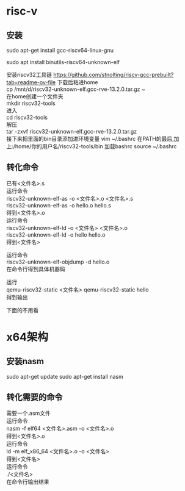
# risc-v

## 安装

sudo apt-get install gcc-riscv64-linux-gnu

sudo apt install binutils-riscv64-unknown-elf

安装riscv32工具链
https://github.com/stnolting/riscv-gcc-prebuilt?tab=readme-ov-file
下载后粘进home  
cp /mnt/d/riscv32-unknown-elf.gcc-rve-13.2.0.tar.gz  ~  
在home创建一个文件夹  
mkdir riscv32-tools  
进入  
cd riscv32-tools  
解压  
tar -zxvf riscv32-unknown-elf.gcc-rve-13.2.0.tar.gz  
接下来把里面的bin目录添加进环境变量
vim ~/.bashrc
在PATH的最后,加上:/home/你的用户名/riscv32-tools/bin
加载bashrc
source ~/.bashrc

## 转化命令

已有<文件名>.s  
运行命令  
    riscv32-unknown-elf-as -o <文件名>.o <文件名>.s  
    riscv32-unknown-elf-as -o hello.o hello.s  
得到<文件名>.o  
运行命令  
riscv32-unknown-elf-ld -o <文件名> <文件名>.o  
riscv32-unknown-elf-ld -o hello hello.o  
得到<文件名>  

运行命令  
riscv32-unknown-elf-objdump -d hello.o  
在命令行得到具体机器码

运行  
qemu-riscv32-static <文件名>
qemu-riscv32-static hello  
得到输出  


下面的不用看

# x64架构

## 安装nasm 

sudo apt-get update
sudo apt-get install nasm

## 转化需要的命令

需要一个.asm文件  
运行命令  
nasm -f elf64 <文件名>.asm -o <文件名>.o  
得到<文件名>.o  
运行命令  
ld -m elf_x86_64 <文件名>.o -o <文件名>  
得到<文件名>  
运行命令  
./<文件名>  
在命令行输出结果